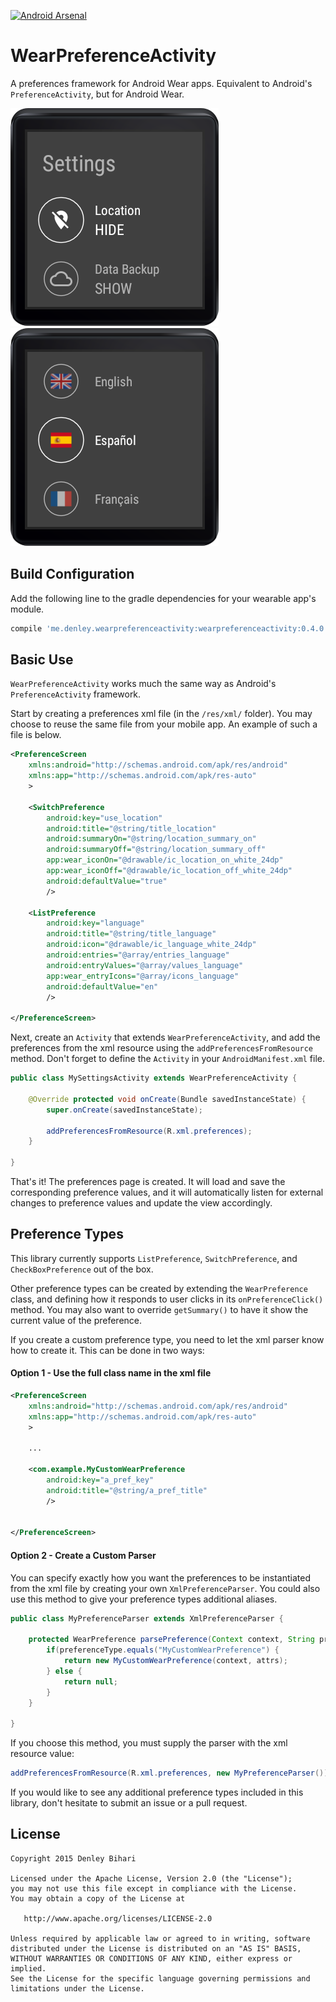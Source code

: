 [![Android Arsenal](https://img.shields.io/badge/Android%20Arsenal-WearPreferenceActivity-brightgreen.svg?style=flat)](http://android-arsenal.com/details/1/1643)

# WearPreferenceActivity
A preferences framework for Android Wear apps. Equivalent to Android's `PreferenceActivity`, but for Android Wear.

![Preference List](/screenshots/preference_list.png) ![Preference List](/screenshots/language_select.png)

Build Configuration
--------
Add the following line to the gradle dependencies for your wearable app's module.
```groovy
compile 'me.denley.wearpreferenceactivity:wearpreferenceactivity:0.4.0'
```

Basic Use
-------
`WearPreferenceActivity` works much the same way as Android's `PreferenceActivity` framework.

Start by creating a preferences xml file (in the `/res/xml/` folder). You may choose to reuse the same file from your mobile app. An example of such a file is below.

```xml
<PreferenceScreen
    xmlns:android="http://schemas.android.com/apk/res/android"
    xmlns:app="http://schemas.android.com/apk/res-auto"
    >

    <SwitchPreference
        android:key="use_location"
        android:title="@string/title_location"
        android:summaryOn="@string/location_summary_on"
        android:summaryOff="@string/location_summary_off"
        app:wear_iconOn="@drawable/ic_location_on_white_24dp"
        app:wear_iconOff="@drawable/ic_location_off_white_24dp"
        android:defaultValue="true"
        />

    <ListPreference
        android:key="language"
        android:title="@string/title_language"
        android:icon="@drawable/ic_language_white_24dp"
        android:entries="@array/entries_language"
        android:entryValues="@array/values_language"
        app:wear_entryIcons="@array/icons_language"
        android:defaultValue="en"
        />

</PreferenceScreen>
```

Next, create an `Activity` that extends `WearPreferenceActivity`, and add the preferences from the xml resource using the `addPreferencesFromResource` method. Don't forget to define the `Activity` in your `AndroidManifest.xml` file.

```java
public class MySettingsActivity extends WearPreferenceActivity {

    @Override protected void onCreate(Bundle savedInstanceState) {
        super.onCreate(savedInstanceState);

        addPreferencesFromResource(R.xml.preferences);
    }

}
```

That's it! The preferences page is created. It will load and save the corresponding preference values, and it will automatically listen for external changes to preference values and update the view accordingly.

Preference Types
--------

This library currently supports `ListPreference`, `SwitchPreference`, and `CheckBoxPreference` out of the box.

Other preference types can be created by extending the `WearPreference` class, and defining how it responds to user clicks in its `onPreferenceClick()` method. You may also want to override `getSummary()` to have it show the current value of the preference.

If you create a custom preference type, you need to let the xml parser know how to create it. This can be done in two ways:

#### Option 1 - Use the full class name in the xml file

```xml
<PreferenceScreen
    xmlns:android="http://schemas.android.com/apk/res/android"
    xmlns:app="http://schemas.android.com/apk/res-auto"
    >

    ...

    <com.example.MyCustomWearPreference
        android:key="a_pref_key"
        android:title="@string/a_pref_title"
        />


</PreferenceScreen>
```

#### Option 2 - Create a Custom Parser

You can specify exactly how you want the preferences to be instantiated from the xml file by creating your own `XmlPreferenceParser`. You could also use this method to give your preference types additional aliases.

```java
public class MyPreferenceParser extends XmlPreferenceParser {

    protected WearPreference parsePreference(Context context, String preferenceType, final AttributeSet attrs) {
        if(preferenceType.equals("MyCustomWearPreference") {
            return new MyCustomWearPreference(context, attrs);
        } else {
            return null;
        }
    }

}
```

If you choose this method, you must supply the parser with the xml resource value:

```java
addPreferencesFromResource(R.xml.preferences, new MyPreferenceParser());
```


If you would like to see any additional preference types included in this library, don't hesitate to submit an issue or a pull request.

License
-------

    Copyright 2015 Denley Bihari

    Licensed under the Apache License, Version 2.0 (the "License");
    you may not use this file except in compliance with the License.
    You may obtain a copy of the License at

       http://www.apache.org/licenses/LICENSE-2.0

    Unless required by applicable law or agreed to in writing, software
    distributed under the License is distributed on an "AS IS" BASIS,
    WITHOUT WARRANTIES OR CONDITIONS OF ANY KIND, either express or implied.
    See the License for the specific language governing permissions and
    limitations under the License.